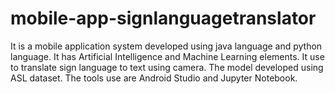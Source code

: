 # mobile-app-signlanguagetranslator

It is a mobile application system developed using java language and python language. It has Artificial Intelligence and Machine Learning elements. It use to translate sign language to text using camera. The model developed using ASL dataset. The tools use are Android Studio and Jupyter Notebook.
